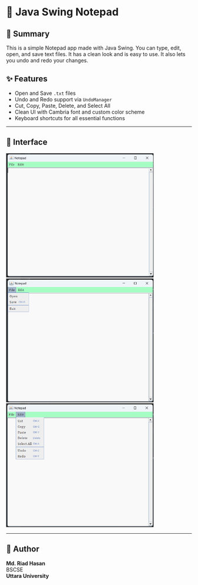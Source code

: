 # 📝 Java Swing Notepad

## 📌 Summary

This is a simple Notepad app made with Java Swing. You can type, edit, open, and save text files. It has a clean look and is easy to use. It also lets you undo and redo your changes.

## ✨ Features

- Open and Save `.txt` files
- Undo and Redo support via `UndoManager`
- Cut, Copy, Paste, Delete, and Select All
- Clean UI with Cambria font and custom color scheme
- Keyboard shortcuts for all essential functions

---

## 📸 Interface

<img src="img1.png" width="400"/>

<img src="img2.png" width="400"/>

<img src="img3.png" width="400"/>

---

## 👤 Author

**Md. Riad Hasan**  
BSCSE  
**Uttara University** 

